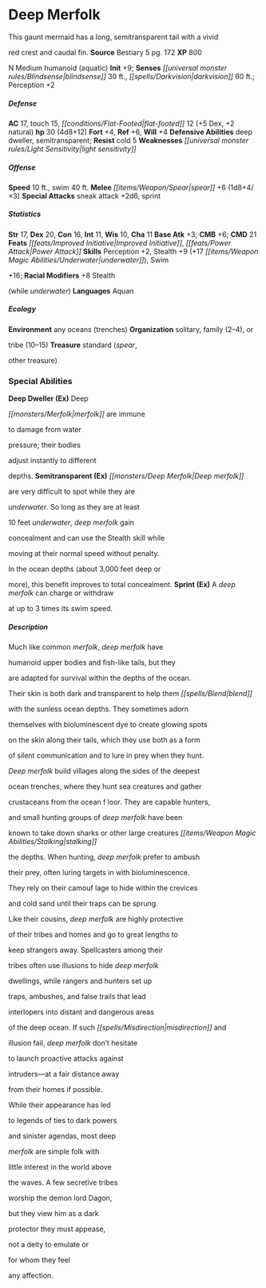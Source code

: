 ﻿---
cssclass: [monsters]

---

# Deep Merfolk
This gaunt mermaid has a long, semitransparent tail with a vivid

red crest and caudal fin.
**Source** Bestiary 5 pg. 172
**XP** 800

N Medium humanoid (aquatic)
**Init** +9; **Senses** _[[universal monster rules/Blindsense|blindsense]]_ 30 ft., _[[spells/Darkvision|darkvision]]_ 60 ft.; Perception +2

##### Defense

**AC** 17, touch 15, _[[conditions/Flat-Footed|flat-footed]]_ 12 (+5 Dex, +2 natural)
**hp** 30 (4d8+12)
**Fort** +4, **Ref** +6, **Will** +4
**Defensive Abilities** deep dweller, semitransparent; **Resist** cold 5
**Weaknesses** _[[universal monster rules/Light Sensitivity|light sensitivity]]_

##### Offense
**Speed** 10 ft., swim 40 ft.
**Melee** _[[items/Weapon/Spear|spear]]_ +6 (1d8+4/×3)
**Special Attacks** sneak attack +2d6, sprint

##### Statistics
**Str** 17, **Dex** 20, **Con** 16, **Int** 11, **Wis** 10, **Cha** 11
**Base Atk** +3; **CMB** +6; **CMD** 21
**Feats** _[[feats/Improved Initiative|Improved Initiative]]_, _[[feats/Power Attack|Power Attack]]_
**Skills** Perception +2, Stealth +9 (+17 _[[items/Weapon Magic Abilities/Underwater|underwater]]_), Swim

+16; **Racial Modifiers** +8 Stealth

(while _underwater_)
**Languages** Aquan

##### Ecology

**Environment** any oceans (trenches)
**Organization** solitary, family (2–4), or

tribe (10–15)
**Treasure** standard (_spear_,

other treasure)

### Special Abilities

**Deep Dweller (Ex)** Deep

_[[monsters/Merfolk|merfolk]]_ are immune

to damage from water

pressure; their bodies

adjust instantly to different

depths.
**Semitransparent (Ex)** _[[monsters/Deep Merfolk|Deep merfolk]]_

are very difficult to spot while they are

_underwater_. So long as they are at least

10 feet _underwater_, _deep merfolk_ gain

concealment and can use the Stealth skill while

moving at their normal speed without penalty.

In the ocean depths (about 3,000 feet deep or

more), this benefit improves to total concealment.
**Sprint (Ex)** A _deep merfolk_ can charge or withdraw

at up to 3 times its swim speed.

##### Description

Much like common _merfolk_, _deep merfolk_ have

humanoid upper bodies and fish-like tails, but they

are adapted for survival within the depths of the ocean.

Their skin is both dark and transparent to help them _[[spells/Blend|blend]]_

with the sunless ocean depths. They sometimes adorn

themselves with bioluminescent dye to create glowing spots

on the skin along their tails, which they use both as a form

of silent communication and to lure in prey when they hunt.

_Deep merfolk_ build villages along the sides of the deepest

ocean trenches, where they hunt sea creatures and gather

crustaceans from the ocean f loor. They are capable hunters,

and small hunting groups of _deep merfolk_ have been

known to take down sharks or other large creatures _[[items/Weapon Magic Abilities/Stalking|stalking]]_

the depths. When hunting, _deep merfolk_ prefer to ambush

their prey, often luring targets in with bioluminescence.

They rely on their camouf lage to hide within the crevices

and cold sand until their traps can be sprung.

Like their cousins, _deep merfolk_ are highly protective

of their tribes and homes and go to great lengths to

keep strangers away. Spellcasters among their

tribes often use illusions to hide _deep merfolk_

dwellings, while rangers and hunters set up

traps, ambushes, and false trails that lead

interlopers into distant and dangerous areas

of the deep ocean. If such _[[spells/Misdirection|misdirection]]_ and

illusion fail, _deep merfolk_ don’t hesitate

to launch proactive attacks against

intruders—at a fair distance away

from their homes if possible.

While their appearance has led

to legends of ties to dark powers

and sinister agendas, most deep

_merfolk_ are simple folk with

little interest in the world above

the waves. A few secretive tribes

worship the demon lord Dagon,

but they view him as a dark

protector they must appease,

not a deity to emulate or

for whom they feel

any affection.